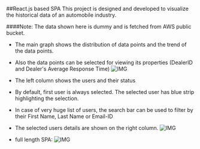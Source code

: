 ##React.js based SPA
This project is designed and developed to visualize the historical data of an automobile industry. 

####Note: The data shown here is dummy and is fetched from AWS public bucket.

* The main graph shows the distribution of data points and the trend of the data points.
* Also the data points can be selected for viewing its properties (DealerID and Dealer's Average Response Time)
![IMG](http://i64.tinypic.com/16i9s75.jpg)

* The left column shows the users and their status
* By default, first user is always selected. The selected user has blue strip highlighting the selection.
* In case of very huge list of users, the search bar can be used to filter by their First Name, Last Name or Email-ID
* The selected users details are shown on the right column.
![IMG](http://i68.tinypic.com/1zvfseh.jpg)

* full length SPA:
![IMG](http://i65.tinypic.com/2air76p.jpg)
